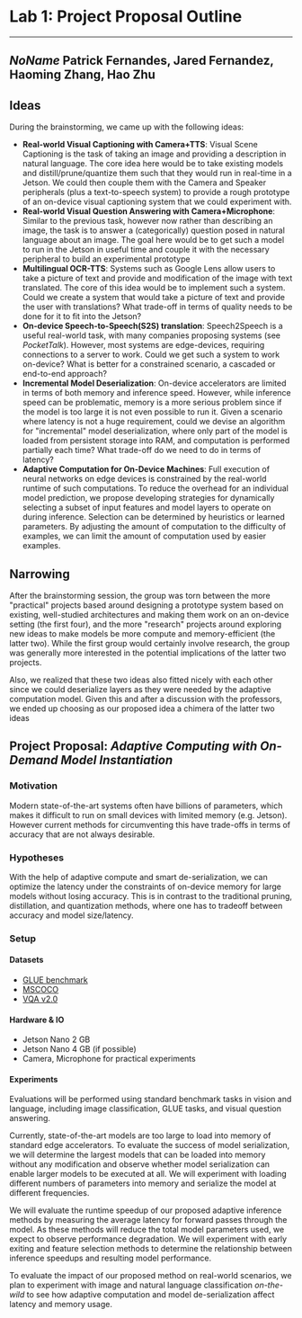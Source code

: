 # Lab 1: Project Proposal Outline
---

*NoName*
Patrick Fernandes, Jared Fernandez, Haoming Zhang, Hao Zhu
---


## Ideas

During the brainstorming, we came up with the following ideas:

* **Real-world Visual Captioning with Camera+TTS**: 
Visual Scene Captioning is the task of taking an image and providing a description in natural language. The core idea here would be to take existing models and distill/prune/quantize them such that they would run in real-time in a Jetson. We could then couple them with the Camera and Speaker peripherals (plus a text-to-speech system) to provide a rough prototype of an on-device visual captioning system that we could experiment with.
* **Real-world Visual Question Answering with Camera+Microphone**:
Similar to the previous task, however now rather than describing an image, the task is to answer a (categorically) question posed in natural language about an image. The goal here would be to get such a model to run in the Jetson in useful time and couple it with the necessary peripheral to build an experimental prototype
* **Multilingual OCR-TTS**: Systems such as Google Lens allow users to take a picture of text and provide and modification of the image with text translated. The core of this idea would be to implement such a system. Could we create a system that would take a picture of text and provide the user with translations? What trade-off in terms of quality needs to be done for it to fit into the Jetson? 
* **On-device Speech-to-Speech(S2S) translation**: Speech2Speech is a useful real-world task, with many companies proposing systems (see *PocketTalk*). However, most systems are edge-devices, requiring connections to a server to work. Could we get such a system to work on-device? What is better for a constrained scenario, a cascaded or end-to-end approach? 
* **Incremental Model Deserialization**: On-device accelerators are limited in terms of both memory and inference speed. However, while inference speed can be problematic, memory is a more serious problem since if the model is too large it is not even possible to run it. Given a scenario where latency is not a huge requirement, could we devise an algorithm for "incremental" model deserialization, where only part of the model is loaded from persistent storage into RAM, and computation is performed partially each time? What trade-off do we need to do in terms of latency?
* **Adaptive Computation for On-Device Machines**: Full execution of neural networks on edge devices is constrained by the real-world runtime of such computations. To reduce the overhead for an individual model prediction, we propose developing strategies for dynamically selecting a subset of input features and model layers to operate on during inference. Selection can be determined by heuristics or learned parameters. By adjusting the amount of computation to the difficulty of examples, we can limit the amount of computation used by easier examples.


## Narrowing

After the brainstorming session, the group was torn between the more "practical" projects based around designing a prototype system based on existing, well-studied architectures and making them work on an on-device setting (the first four), and the more "research" projects around exploring new ideas to make models be more compute and memory-efficient (the latter two).
While the first group would certainly involve research, the group was generally more interested in the potential implications of the latter two projects. 

Also, we realized that these two ideas also fitted nicely with each other since we could deserialize layers as they were needed by the adaptive computation model. Given this and after a discussion with the professors, we ended up choosing as our proposed idea a chimera of the latter two ideas


## Project Proposal: *Adaptive Computing with On-Demand Model Instantiation*

### Motivation

Modern state-of-the-art systems often have billions of parameters, which makes it difficult to run on small devices with limited memory (e.g. Jetson). However current methods for circumventing this have trade-offs in terms of accuracy that are not always desirable.

### Hypotheses

With the help of adaptive compute and smart de-serialization, we can optimize the latency under the constraints of on-device memory for large models without losing accuracy. This is in contrast to the traditional pruning, distillation, and quantization methods, where one has to tradeoff between accuracy and model size/latency. 

### Setup

#### Datasets
- [GLUE benchmark](https://gluebenchmark.com/)
- [MSCOCO](https://cocodataset.org/#home)
- [VQA v2.0](https://visualqa.org/)

#### Hardware & IO
- Jetson Nano 2 GB
- Jetson Nano 4 GB (if possible)
- Camera, Microphone for practical experiments

#### Experiments

Evaluations will be performed using standard benchmark tasks in vision and language, including image classification, GLUE tasks, and visual question answering.

Currently, state-of-the-art models are too large to load into memory of standard edge accelerators. To evaluate the success of model serialization, we will determine the largest models that can be loaded into memory without any modification and observe whether model serialization can enable larger models to be executed at all. We will experiment with loading different numbers of parameters into memory and serialize the model at different frequencies.

We will evaluate the runtime speedup of our proposed adaptive inference methods by measuring the average latency for forward passes through the model. As these methods will reduce the total model parameters used, we expect to observe performance degradation. We will experiment with early exiting and feature selection methods to determine the relationship between inference speedups and resulting model performance.

To evaluate the impact of our proposed method on real-world scenarios, we plan to experiment with image and natural language classification *on-the-wild* to see how adaptive computation and model de-serialization affect latency and memory usage.